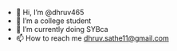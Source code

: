 - 👋 Hi, I’m @dhruv465
- 👀 I’m a college student
- 🌱 I’m currently doing SYBca
- 📫 How to reach me dhruv.sathe11@gmail.com

<!---
dhruv465/dhruv465 is a ✨ special ✨ repository because its `README.md` (this file) appears on your GitHub profile.
You can click the Preview link to take a look at your changes.
--->
<!-- ----💞️ I’m looking to collaborate on ...--->
